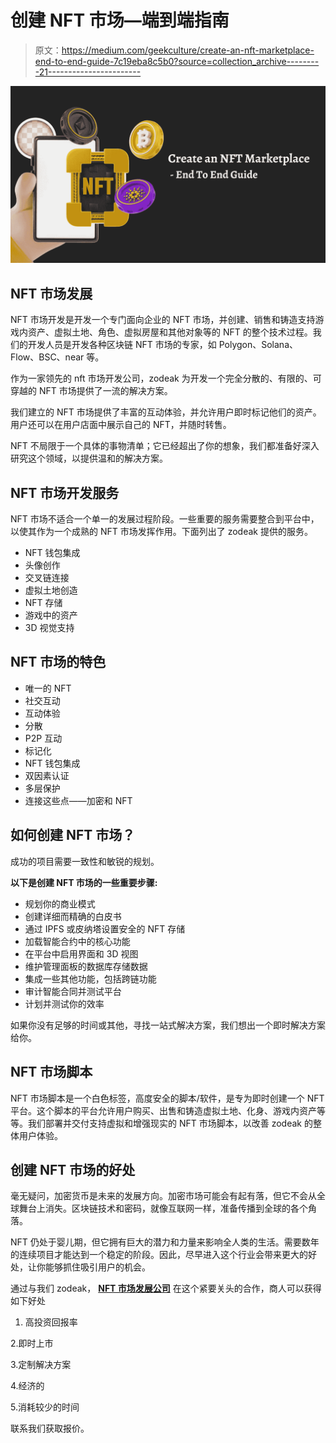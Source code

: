 # 创建 NFT 市场—端到端指南

> 原文：<https://medium.com/geekculture/create-an-nft-marketplace-end-to-end-guide-7c19eba8c5b0?source=collection_archive---------21----------------------->

![](img/133a1582df2d41b6a1162146367fbe2e.png)

## NFT 市场发展

NFT 市场开发是开发一个专门面向企业的 NFT 市场，并创建、销售和铸造支持游戏内资产、虚拟土地、角色、虚拟房屋和其他对象等的 NFT 的整个技术过程。我们的开发人员是开发各种区块链 NFT 市场的专家，如 Polygon、Solana、Flow、BSC、near 等。

作为一家领先的 nft 市场开发公司，zodeak 为开发一个完全分散的、有限的、可穿越的 NFT 市场提供了一流的解决方案。

我们建立的 NFT 市场提供了丰富的互动体验，并允许用户即时标记他们的资产。用户还可以在用户店面中展示自己的 NFT，并随时转售。

NFT 不局限于一个具体的事物清单；它已经超出了你的想象，我们都准备好深入研究这个领域，以提供温和的解决方案。

## **NFT 市场开发服务**

NFT 市场不适合一个单一的发展过程阶段。一些重要的服务需要整合到平台中，以使其作为一个成熟的 NFT 市场发挥作用。下面列出了 zodeak 提供的服务。

*   NFT 钱包集成
*   头像创作
*   交叉链连接
*   虚拟土地创造
*   NFT 存储
*   游戏中的资产
*   3D 视觉支持

## **NFT 市场的特色**

*   唯一的 NFT
*   社交互动
*   互动体验
*   分散
*   P2P 互动
*   标记化
*   NFT 钱包集成
*   双因素认证
*   多层保护
*   连接这些点——加密和 NFT

## **如何创建 NFT 市场？**

成功的项目需要一致性和敏锐的规划。

**以下是创建 NFT 市场的一些重要步骤:**

*   规划你的商业模式
*   创建详细而精确的白皮书
*   通过 IPFS 或皮纳塔设置安全的 NFT 存储
*   加载智能合约中的核心功能
*   在平台中启用界面和 3D 视图
*   维护管理面板的数据库存储数据
*   集成一些其他功能，包括跨链功能
*   审计智能合同并测试平台
*   计划并测试你的效率

如果你没有足够的时间或其他，寻找一站式解决方案，我们想出一个即时解决方案给你。

## **NFT 市场脚本**

NFT 市场脚本是一个白色标签，高度安全的脚本/软件，是专为即时创建一个 NFT 平台。这个脚本的平台允许用户购买、出售和铸造虚拟土地、化身、游戏内资产等等。我们部署并交付支持虚拟和增强现实的 NFT 市场脚本，以改善 zodeak 的整体用户体验。

## **创建 NFT 市场的好处**

毫无疑问，加密货币是未来的发展方向。加密市场可能会有起有落，但它不会从全球舞台上消失。区块链技术和密码，就像互联网一样，准备传播到全球的各个角落。

NFT 仍处于婴儿期，但它拥有巨大的潜力和力量来影响全人类的生活。需要数年的连续项目才能达到一个稳定的阶段。因此，尽早进入这个行业会带来更大的好处，让你能够抓住吸引用户的机会。

通过与我们 zodeak， [**NFT 市场发展公司**](https://www.cryptocurrencyscript.com/nft-marketplace-development) 在这个紧要关头的合作，商人可以获得如下好处

1.  高投资回报率

2.即时上市

3.定制解决方案

4.经济的

5.消耗较少的时间

联系我们获取报价。